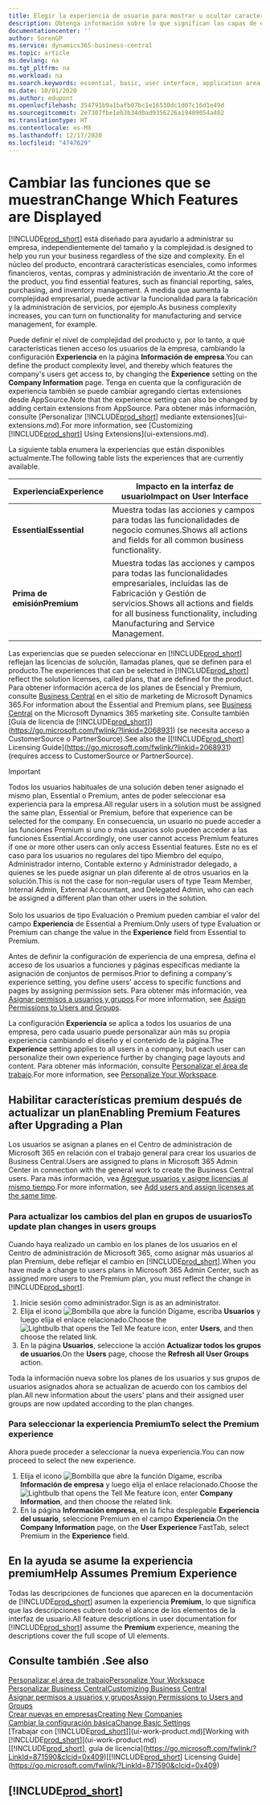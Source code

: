 ```yaml
---
title: Elegir la experiencia de usuario para mostrar u ocultar características avanzadas | Documentos de Microsoft
description: Obtenga información sobre lo que significan las capas de experiencia de usuario Esencial y Premium para la interfaz de usuario, las áreas de aplicación y su empresa.
documentationcenter: ''
author: SorenGP
ms.service: dynamics365-business-central
ms.topic: article
ms.devlang: na
ms.tgt_pltfrm: na
ms.workload: na
ms.search.keywords: essential, basic, user interface, application area, experience
ms.date: 10/01/2020
ms.author: edupont
ms.openlocfilehash: 354791b9a1bafb07bc1e16530dc1d07c16d1e49d
ms.sourcegitcommit: 2e7307fbe1eb3b34d0ad9356226a19409054a402
ms.translationtype: HT
ms.contentlocale: es-MX
ms.lasthandoff: 12/17/2020
ms.locfileid: "4747629"
---
```

# <a name="change-which-features-are-displayed"></a><span data-ttu-id="31f52-103">Cambiar las funciones que se muestran</span><span class="sxs-lookup"><span data-stu-id="31f52-103">Change Which Features are Displayed</span></span>
[!INCLUDE[prod_short](includes/prod_short.md)] <span data-ttu-id="31f52-104">está diseñado para ayudarlo a administrar su empresa, independientemente del tamaño y la complejidad.</span><span class="sxs-lookup"><span data-stu-id="31f52-104">is designed to help you run your business regardless of the size and complexity.</span></span> <span data-ttu-id="31f52-105">En el núcleo del producto, encontrará características esenciales, como informes financieros, ventas, compras y administración de inventario.</span><span class="sxs-lookup"><span data-stu-id="31f52-105">At the core of the product, you find essential features, such as financial reporting, sales, purchasing, and inventory management.</span></span> <span data-ttu-id="31f52-106">A medida que aumenta la complejidad empresarial, puede activar la funcionalidad para la fabricación y la administración de servicios, por ejemplo.</span><span class="sxs-lookup"><span data-stu-id="31f52-106">As business complexity increases, you can turn on functionality for manufacturing and service management, for example.</span></span>

<span data-ttu-id="31f52-107">Puede definir el nivel de complejidad del producto y, por lo tanto, a qué características tienen acceso los usuarios de la empresa, cambiando la configuración **Experiencia** en la página **Información de empresa**.</span><span class="sxs-lookup"><span data-stu-id="31f52-107">You can define the product complexity level, and thereby which features the company's users get access to, by changing the **Experience** setting on the **Company Information** page.</span></span> <span data-ttu-id="31f52-108">Tenga en cuenta que la configuración de experiencia también se puede cambiar agregando ciertas extensiones desde AppSource.</span><span class="sxs-lookup"><span data-stu-id="31f52-108">Note that the experience setting can also be changed by adding certain extensions from AppSource.</span></span> <span data-ttu-id="31f52-109">Para obtener más información, consulte [Personalizar [!INCLUDE[prod_short](includes/prod_short.md)] mediante extensiones](ui-extensions.md).</span><span class="sxs-lookup"><span data-stu-id="31f52-109">For more information, see [Customizing [!INCLUDE[prod_short](includes/prod_short.md)] Using Extensions](ui-extensions.md).</span></span>

<span data-ttu-id="31f52-110">La siguiente tabla enumera la experiencias que están disponibles actualmente.</span><span class="sxs-lookup"><span data-stu-id="31f52-110">The following table lists the experiences that are currently available.</span></span>

| <span data-ttu-id="31f52-111">Experiencia</span><span class="sxs-lookup"><span data-stu-id="31f52-111">Experience</span></span> | <span data-ttu-id="31f52-112">Impacto en la interfaz de usuario</span><span class="sxs-lookup"><span data-stu-id="31f52-112">Impact on User Interface</span></span> |
| --- | --- |
| <span data-ttu-id="31f52-113">**Essential**</span><span class="sxs-lookup"><span data-stu-id="31f52-113">**Essential**</span></span> |<span data-ttu-id="31f52-114">Muestra todas las acciones y campos para todas las funcionalidades de negocio comunes.</span><span class="sxs-lookup"><span data-stu-id="31f52-114">Shows all actions and fields for all common business functionality.</span></span>|
| <span data-ttu-id="31f52-115">**Prima de emisión**</span><span class="sxs-lookup"><span data-stu-id="31f52-115">**Premium**</span></span> |<span data-ttu-id="31f52-116">Muestra todas las acciones y campos para todas las funcionalidades empresariales, incluidas las de Fabricación y Gestión de servicios.</span><span class="sxs-lookup"><span data-stu-id="31f52-116">Shows all actions and fields for all business functionality, including Manufacturing and Service Management.</span></span>|

<span data-ttu-id="31f52-117">Las experiencias que se pueden seleccionar en [!INCLUDE[prod_short](includes/prod_short.md)] reflejan las licencias de solución, llamadas planes, que se definen para el producto.</span><span class="sxs-lookup"><span data-stu-id="31f52-117">The experiences that can be selected in [!INCLUDE[prod_short](includes/prod_short.md)] reflect the solution licenses, called plans, that are defined for the product.</span></span> <span data-ttu-id="31f52-118">Para obtener información acerca de los planes de Esencial y Premium, consulte [Business Central](https://go.microsoft.com/fwlink/?linkid=870242) en el sitio de marketing de Microsoft Dynamics 365.</span><span class="sxs-lookup"><span data-stu-id="31f52-118">For information about the Essential and Premium plans, see [Business Central](https://go.microsoft.com/fwlink/?linkid=870242) on the Microsoft Dynamics 365 marketing site.</span></span> <span data-ttu-id="31f52-119">Consulte también [Guía de licencia de [!INCLUDE[prod_short](includes/prod_short.md)]](https://go.microsoft.com/fwlink/?linkid=2068931) (se necesita acceso a CustomerSource o PartnerSource).</span><span class="sxs-lookup"><span data-stu-id="31f52-119">See also the [[!INCLUDE[prod_short](includes/prod_short.md)] Licensing Guide](https://go.microsoft.com/fwlink/?linkid=2068931) (requires access to CustomerSource or PartnerSource).</span></span>

> [!IMPORTANT]  
> <span data-ttu-id="31f52-120">Todos los usuarios habituales de una solución deben tener asignado el mismo plan, Essential o Premium, antes de poder seleccionar esa experiencia para la empresa.</span><span class="sxs-lookup"><span data-stu-id="31f52-120">All regular users in a solution must be assigned the same plan, Essential or Premium, before that experience can be selected for the company.</span></span> <span data-ttu-id="31f52-121">En consecuencia, un usuario no puede acceder a las funciones Premium si uno o más usuarios solo pueden acceder a las funciones Essential.</span><span class="sxs-lookup"><span data-stu-id="31f52-121">Accordingly, one user cannot access Premium features if one or more other users can only access Essential features.</span></span> <span data-ttu-id="31f52-122">Este no es el caso para los usuarios no regulares del tipo Miembro del equipo, Administrador interno, Contable externo y Administrador delegado, a quienes se les puede asignar un plan diferente al de otros usuarios en la solución.</span><span class="sxs-lookup"><span data-stu-id="31f52-122">This is not the case for non-regular users of type Team Member, Internal Admin, External Accountant, and Delegated Admin, who can each be assigned a different plan than other users in the solution.</span></span><br /><br /> <span data-ttu-id="31f52-123">Solo los usuarios de tipo Evaluación o Premium pueden cambiar el valor del campo **Experiencia** de Essential a Premium.</span><span class="sxs-lookup"><span data-stu-id="31f52-123">Only users of type Evaluation or Premium can change the value in the **Experience** field from Essential to Premium.</span></span>

<span data-ttu-id="31f52-124">Antes de definir la configuración de experiencia de una empresa, defina el acceso de los usuarios a funciones y páginas específicas mediante la asignación de conjuntos de permisos.</span><span class="sxs-lookup"><span data-stu-id="31f52-124">Prior to defining a company's experience setting, you define users' access to specific functions and pages by assigning permission sets.</span></span> <span data-ttu-id="31f52-125">Para obtener más información, vea [Asignar permisos a usuarios y grupos](ui-define-granular-permissions.md).</span><span class="sxs-lookup"><span data-stu-id="31f52-125">For more information, see [Assign Permissions to Users and Groups](ui-define-granular-permissions.md).</span></span>

<span data-ttu-id="31f52-126">La configuración **Experiencia** se aplica a todos los usuarios de una empresa, pero cada usuario puede personalizar aún más su propia experiencia cambiando el diseño y el contenido de la página.</span><span class="sxs-lookup"><span data-stu-id="31f52-126">The **Experience** setting applies to all users in a company, but each user can personalize their own experience further by changing page layouts and content.</span></span> <span data-ttu-id="31f52-127">Para obtener más información, consulte [Personalizar el área de trabajo](ui-personalization-user.md).</span><span class="sxs-lookup"><span data-stu-id="31f52-127">For more information, see [Personalize Your Workspace](ui-personalization-user.md).</span></span>

## <a name="enabling-premium-features-after-upgrading-a-plan"></a><span data-ttu-id="31f52-128">Habilitar características premium después de actualizar un plan</span><span class="sxs-lookup"><span data-stu-id="31f52-128">Enabling Premium Features after Upgrading a Plan</span></span>
<span data-ttu-id="31f52-129">Los usuarios se asignan a planes en el Centro de administración de Microsoft 365 en relación con el trabajo general para crear los usuarios de Business Central.</span><span class="sxs-lookup"><span data-stu-id="31f52-129">Users are assigned to plans in Microsoft 365 Admin Center in connection with the general work to create the Business Central users.</span></span> <span data-ttu-id="31f52-130">Para más información, vea [Agregue usuarios y asigne licencias al mismo tiempo](/microsoft-365/admin/add-users/add-users?view=o365-worldwide&preserve-view=true).</span><span class="sxs-lookup"><span data-stu-id="31f52-130">For more information, see [Add users and assign licenses at the same time](/microsoft-365/admin/add-users/add-users?view=o365-worldwide&preserve-view=true).</span></span>

### <a name="to-update-plan-changes-in-users-groups"></a><span data-ttu-id="31f52-131">Para actualizar los cambios del plan en grupos de usuarios</span><span class="sxs-lookup"><span data-stu-id="31f52-131">To update plan changes in users groups</span></span>
<span data-ttu-id="31f52-132">Cuando haya realizado un cambio en los planes de los usuarios en el Centro de administración de Microsoft 365, como asignar más usuarios al plan Premium, debe reflejar el cambio en [!INCLUDE[prod_short](includes/prod_short.md)].</span><span class="sxs-lookup"><span data-stu-id="31f52-132">When you have made a change to users plans in Microsoft 365 Admin Center, such as assigned more users to the Premium plan, you must reflect the change in [!INCLUDE[prod_short](includes/prod_short.md)].</span></span>

1. <span data-ttu-id="31f52-133">Inicie sesión como administrador.</span><span class="sxs-lookup"><span data-stu-id="31f52-133">Sign is as an administrator.</span></span>
2. <span data-ttu-id="31f52-134">Elija el icono ![Bombilla que abre la función Dígame](media/ui-search/search_small.png "Dígame qué desea hacer"), escriba **Usuarios** y luego elija el enlace relacionado.</span><span class="sxs-lookup"><span data-stu-id="31f52-134">Choose the ![Lightbulb that opens the Tell Me feature](media/ui-search/search_small.png "Tell me what you want to do") icon, enter **Users**, and then choose the related link.</span></span>
3. <span data-ttu-id="31f52-135">En la página **Usuarios**, seleccione la acción **Actualizar todos los grupos de usuarios**.</span><span class="sxs-lookup"><span data-stu-id="31f52-135">On the **Users** page, choose the **Refresh all User Groups** action.</span></span>

<span data-ttu-id="31f52-136">Toda la información nueva sobre los planes de los usuarios y sus grupos de usuarios asignados ahora se actualizan de acuerdo con los cambios del plan.</span><span class="sxs-lookup"><span data-stu-id="31f52-136">All new information about the users' plans and their assigned user groups are now updated according to the plan changes.</span></span>

### <a name="to-select-the-premium-experience"></a><span data-ttu-id="31f52-137">Para seleccionar la experiencia Premium</span><span class="sxs-lookup"><span data-stu-id="31f52-137">To select the Premium experience</span></span>
<span data-ttu-id="31f52-138">Ahora puede proceder a seleccionar la nueva experiencia.</span><span class="sxs-lookup"><span data-stu-id="31f52-138">You can now proceed to select the new experience.</span></span>
1. <span data-ttu-id="31f52-139">Elija el icono ![Bombilla que abre la función Dígame](media/ui-search/search_small.png "Dígame qué desea hacer"), escriba **Información de empresa** y luego elija el enlace relacionado.</span><span class="sxs-lookup"><span data-stu-id="31f52-139">Choose the ![Lightbulb that opens the Tell Me feature](media/ui-search/search_small.png "Tell me what you want to do") icon, enter **Company Information**, and then choose the related link.</span></span>
2. <span data-ttu-id="31f52-140">En la página **Información empresa**, en la ficha desplegable **Experiencia del usuario**, seleccione Premium en el campo **Experiencia**.</span><span class="sxs-lookup"><span data-stu-id="31f52-140">On the **Company Information** page, on the **User Experience** FastTab, select Premium  in the **Experience** field.</span></span>

## <a name="help-assumes-premium-experience"></a><span data-ttu-id="31f52-141">En la ayuda se asume la experiencia premium</span><span class="sxs-lookup"><span data-stu-id="31f52-141">Help Assumes Premium Experience</span></span>
<span data-ttu-id="31f52-142">Todas las descripciones de funciones que aparecen en la documentación de [!INCLUDE[prod_short](includes/prod_short.md)] asumen la experiencia **Premium**, lo que significa que las descripciones cubren todo el alcance de los elementos de la interfaz de usuario.</span><span class="sxs-lookup"><span data-stu-id="31f52-142">All feature descriptions in user documentation for [!INCLUDE[prod_short](includes/prod_short.md)] assume the **Premium** experience, meaning the descriptions cover the full scope of UI elements.</span></span>

## <a name="see-also"></a><span data-ttu-id="31f52-143">Consulte también .</span><span class="sxs-lookup"><span data-stu-id="31f52-143">See also</span></span>
[<span data-ttu-id="31f52-144">Personalizar el área de trabajo</span><span class="sxs-lookup"><span data-stu-id="31f52-144">Personalize Your Workspace</span></span>](ui-personalization-user.md)  
[<span data-ttu-id="31f52-145">Personalizar Business Central</span><span class="sxs-lookup"><span data-stu-id="31f52-145">Customizing Business Central</span></span>](ui-customizing-overview.md)  
[<span data-ttu-id="31f52-146">Asignar permisos a usuarios y grupos</span><span class="sxs-lookup"><span data-stu-id="31f52-146">Assign Permissions to Users and Groups</span></span>](ui-define-granular-permissions.md)  
[<span data-ttu-id="31f52-147">Crear nuevas en empresas</span><span class="sxs-lookup"><span data-stu-id="31f52-147">Creating New Companies</span></span>](about-new-company.md)  
[<span data-ttu-id="31f52-148">Cambiar la configuración básica</span><span class="sxs-lookup"><span data-stu-id="31f52-148">Change Basic Settings</span></span>](ui-change-basic-settings.md)  
<span data-ttu-id="31f52-149">[Trabajar con [!INCLUDE[prod_short](includes/prod_short.md)]](ui-work-product.md)</span><span class="sxs-lookup"><span data-stu-id="31f52-149">[Working with [!INCLUDE[prod_short](includes/prod_short.md)]](ui-work-product.md)</span></span>  
<span data-ttu-id="31f52-150">[[!INCLUDE[prod_short](includes/prod_short.md)], guía de licencia](https://go.microsoft.com/fwlink/?LinkId=871590&clcid=0x409)</span><span class="sxs-lookup"><span data-stu-id="31f52-150">[[!INCLUDE[prod_short](includes/prod_short.md)] Licensing Guide](https://go.microsoft.com/fwlink/?LinkId=871590&clcid=0x409)</span></span>

## [!INCLUDE[prod_short](includes/free_trial_md.md)]  
